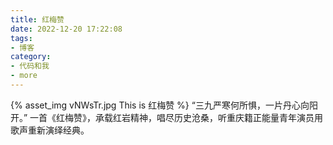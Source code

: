 ```yaml
---
title: 红梅赞
date: 2022-12-20 17:22:08
tags:
- 博客
category:
- 代码和我
- more
---
```

{% asset_img vNWsTr.jpg This is 红梅赞 %}
“三九严寒何所惧，一片丹心向阳开。”
一首《红梅赞》，承载红岩精神，唱尽历史沧桑，听重庆籍正能量青年演员用歌声重新演绎经典。